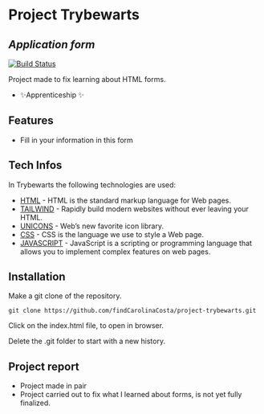 # Project Trybewarts
## _Application form_

[![Build Status](https://travis-ci.org/joemccann/dillinger.svg?branch=master)](https://findcarolinacosta.github.io/project-trybewarts/)

Project made to fix learning about HTML forms.

- ✨Apprenticeship ✨

## Features

- Fill in your information in this form

## Tech Infos

In Trybewarts the following technologies are used:

- [HTML](https://www.w3schools.com/html/) - HTML is the standard markup language for Web pages.
- [TAILWIND](https://tailwindcss.com/) - Rapidly build modern websites without ever leaving your HTML.
- [UNICONS](https://iconscout.com/unicons) - Web’s new favorite icon library.
- [CSS](https://www.w3schools.com/css/css_intro.asp) - CSS is the language we use to style a Web page.
- [JAVASCRIPT](https://developer.mozilla.org/en-US/docs/Learn/JavaScript/First_steps/What_is_JavaScript) - JavaScript is a scripting or programming language that allows you to implement complex features on web pages.

## Installation

Make a git clone of the repository.
```
git clone https://github.com/findCarolinaCosta/project-trybewarts.git 
```

Click on the index.html file, to open in browser.

Delete the .git folder to start with a new history.

## Project report
- Project made in pair
- Project carried out to fix what I learned about forms, is not yet fully finalized.
